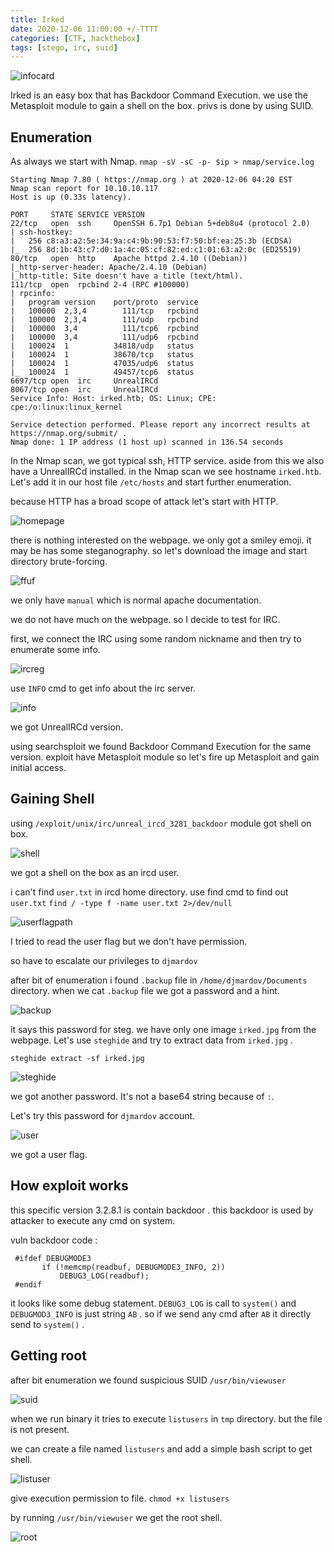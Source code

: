 ```yaml
---
title: Irked
date: 2020-12-06 11:00:00 +/-TTTT
categories: [CTF, hackthebox]
tags: [stego, irc, suid]
---
```


![infocard](/assets/htb/irked/infocard.png)

Irked is an easy box that has Backdoor Command Execution. we use the Metasploit module to gain a shell on the box. privs is done by using SUID.

## Enumeration

As always we start with Nmap. `nmap -sV -sC -p- $ip > nmap/service.log`

```nmap
Starting Nmap 7.80 ( https://nmap.org ) at 2020-12-06 04:20 EST
Nmap scan report for 10.10.10.117
Host is up (0.33s latency).

PORT     STATE SERVICE VERSION
22/tcp   open  ssh     OpenSSH 6.7p1 Debian 5+deb8u4 (protocol 2.0)
| ssh-hostkey: 
|   256 c8:a3:a2:5e:34:9a:c4:9b:90:53:f7:50:bf:ea:25:3b (ECDSA)
|_  256 8d:1b:43:c7:d0:1a:4c:05:cf:82:ed:c1:01:63:a2:0c (ED25519)
80/tcp   open  http    Apache httpd 2.4.10 ((Debian))
|_http-server-header: Apache/2.4.10 (Debian)
|_http-title: Site doesn't have a title (text/html).
111/tcp  open  rpcbind 2-4 (RPC #100000)
| rpcinfo: 
|   program version    port/proto  service
|   100000  2,3,4        111/tcp   rpcbind
|   100000  2,3,4        111/udp   rpcbind
|   100000  3,4          111/tcp6  rpcbind
|   100000  3,4          111/udp6  rpcbind
|   100024  1          34818/udp   status
|   100024  1          38670/tcp   status
|   100024  1          47035/udp6  status
|_  100024  1          49457/tcp6  status
6697/tcp open  irc     UnrealIRCd
8067/tcp open  irc     UnrealIRCd
Service Info: Host: irked.htb; OS: Linux; CPE: cpe:/o:linux:linux_kernel

Service detection performed. Please report any incorrect results at https://nmap.org/submit/ .
Nmap done: 1 IP address (1 host up) scanned in 136.54 seconds
```

In the Nmap scan, we got typical ssh, HTTP service. aside from this we also have a UnrealIRCd installed.
in the Nmap scan we see hostname `irked.htb`. Let's add it in our host file `/etc/hosts` and start further enumeration.

because HTTP has a broad scope of attack let's start with HTTP.

![homepage](/assets/htb/irked/homepage.png)

there is nothing interested on the webpage. we only got a smiley emoji. it may be has some steganography. so let's download the image and start directory brute-forcing.

![ffuf](/assets/htb/irked/ffuf.png)

we only have `manual` which is normal apache documentation.

we do not have much on the webpage. so I decide to test for IRC.

first, we connect the IRC using some random nickname and then try to enumerate some info.

![ircreg](/assets/htb/irked/ircreg.png)

 use `INFO` cmd to get info about the irc server.

![info](/assets/htb/irked/version.png)

we got UnrealIRCd version.

using searchsploit we found Backdoor Command Execution for the same version. exploit have Metasploit module so let's fire up Metasploit and gain initial access.

## Gaining Shell

using `/exploit/unix/irc/unreal_ircd_3281_backdoor` module got shell on box.

![shell](/assets/htb/irked/newshell.png)

we got a shell on the box as an ircd user.

i can't find  `user.txt` in ircd home directory. use find cmd to find out `user.txt`
`find / -type f -name user.txt 2>/dev/null`

![userflagpath](/assets/htb/irked/userflagpath.png)

I tried to read the user flag but we don't have permission.

so have to escalate our privileges to `djmardov`

after bit of enumeration i found `.backup` file in
`/home/djmardov/Documents` directory.
when we cat `.backup` file we got a password and a hint.

![backup](/assets/htb/irked/backup.png)

it says this password for steg. we have only one image `irked.jpg` from the webpage.
Let's use `steghide`  and try to extract data from `irked.jpg` .

`steghide extract -sf irked.jpg`

![steghide](/assets/htb/irked/steghide.png)

we got another password. It's not a base64 string because of `:`.

Let's try this password for `djmardov` account.

![user](/assets/htb/irked/user.png)

we got a user flag.

## How exploit works

this specific version 3.2.8.1 is contain backdoor . this backdoor is used by attacker to execute any cmd on system.

vuln backdoor code :
```
 #ifdef DEBUGMODE3
	   if (!memcmp(readbuf, DEBUGMODE3_INFO, 2))
	       DEBUG3_LOG(readbuf);
 #endif
```
it looks like some debug statement. `DEBUG3_LOG` is call to `system()` and `DEBUGMOD3_INFO` is just string `AB` . so if we send any cmd after `AB` it directly send to `system()` .

## Getting root

after bit enumeration we found suspicious SUID `/usr/bin/viewuser`

![suid](/assets/htb/irked/suid.png)

when we run binary it tries to execute `listusers` in `tmp` directory. but the file is not present.

we can create a file named `listusers` and add a simple bash script to get shell.

![listuser](/assets/htb/irked/listuser.png)

give execution permission to file. `chmod +x listusers`

by running `/usr/bin/viewuser` we get the root shell.

![root](/assets/htb/irked/root.png)

